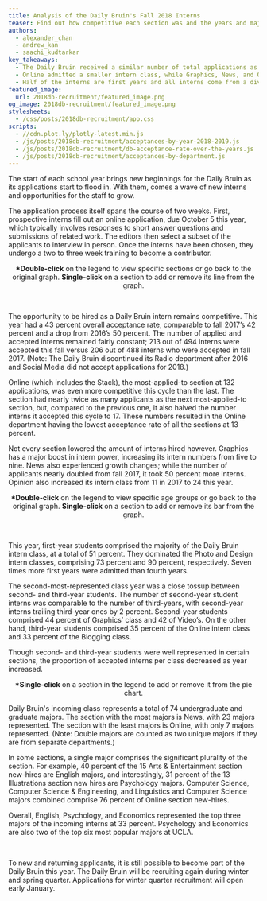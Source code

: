 ```yaml
---
title: Analysis of the Daily Bruin's Fall 2018 Interns
teaser: Find out how competitive each section was and the years and majors of their interns.
authors:
  - alexander_chan
  - andrew_kan
  - saachi_kudtarkar
key_takeaways:
  - The Daily Bruin received a similar number of total applications as last year
  - Online admitted a smaller intern class, while Graphics, News, and Opinion grew
  - Half of the interns are first years and all interns come from a diverse range of majors
featured_image:
  url: 2018db-recruitment/featured_image.png
og_image: 2018db-recruitment/featured_image.png
stylesheets:
  - /css/posts/2018db-recruitment/app.css
scripts:
  - //cdn.plot.ly/plotly-latest.min.js
  - /js/posts/2018db-recruitment/acceptances-by-year-2018-2019.js
  - /js/posts/2018db-recruitment/db-acceptance-rate-over-the-years.js
  - /js/posts/2018db-recruitment/acceptances-by-department.js
---
```


<p class = "para">
The start of each school year brings new beginnings for the Daily Bruin as its applications start to flood in. With them, comes a wave of new interns and opportunities for the staff to grow.
</p>

<p class = "para">
The application process itself spans the course of two weeks. First, prospective interns fill out an online application, due October 5 this year, which typically involves responses to short answer questions and submissions of related work. The editors then select a subset of the applicants to interview in person. Once the interns have been chosen, they undergo a two to three week training to become a contributor.
</p>

<p class = "para" align="center">
<strong>*Double-click</strong> on the legend to view specific sections or go back to the original graph. <strong>Single-click</strong> on a section to add or remove its line from the graph.
</p>
<div id="acceptance-rate-years-graph" align="center"></div>
<div id="acceptance-rate-years-hover-info" style="margin-left: 80px;"></div>


<br>

<p class = "para">
The opportunity to be hired as a Daily Bruin intern remains competitive. This year had a 43 percent overall acceptance rate, comparable to fall 2017’s 42 percent and a drop from 2016’s 50 percent. The number of applied and accepted interns remained fairly constant; 213 out of 494 interns were accepted this fall versus 206 out of 488 interns who were accepted in fall 2017. (Note: The Daily Bruin discontinued its Radio department after 2016 and Social Media did not accept applications for 2018.)
</p>

<p class= "para">
Online (which includes the Stack), the most-applied-to section at 132 applications, was even more competitive this cycle than the last. The section had nearly twice as many applicants as the next most-applied-to section, but, compared to the previous one, it also halved the number interns it accepted this cycle to 17. These numbers resulted in the Online department having the lowest acceptance rate of all the sections at 13 percent.
</p>

<p class="para">
Not every section lowered the amount of interns hired however. Graphics has a major boost in intern power, increasing its intern numbers from five to nine. News also experienced growth changes; while the number of applicants nearly doubled from fall 2017, it took 50 percent more interns. Opinion also increased its intern class from 11 in 2017 to 24 this year.

</p>

<p class = "para" align="center">
<strong>*Double-click</strong> on the legend to view specific age groups or go back to the original graph. <strong>Single-click</strong> on a section to add or remove its bar from the graph.
</p>
<div id="acceptance-rate-by-year-graph" align="center"></div>


<br>

<p class = "para">
This year, first-year students comprised the majority of the Daily Bruin intern class, at a total of 51 percent. They dominated the Photo and Design intern classes, comprising 73 percent and 90 percent, respectively. Seven times more first years were admitted than fourth years.
</p>

<p class = "para">
The second-most-represented class year was a close tossup between second- and third-year students. The number of second-year student interns was comparable to the number of third-years, with second-year interns trailing third-year ones by 2 percent. Second-year students comprised 44 percent of Graphics’ class and 42 of Video’s. On the other hand, third-year students comprised 35 percent of the Online intern class and 33 percent of the Blogging class.
</p>

<p class = "para">
Though second- and third-year students were well represented in certain sections, the proportion of accepted interns per class decreased as year increased.
</p>

<p class = "para" align="center">
<strong>*Single-click</strong> on a section in the legend to add or remove it from the pie chart.
</p>
<div id="majors-graph" align="center"></div>

<p class = "para">
Daily Bruin's incoming class represents a total of 74 undergraduate and graduate majors. The section with the most majors is News, with 23 majors represented. The section with the least majors is Online, with only 7 majors represented. (Note: Double majors are counted as two unique majors if they are from separate departments.)
</p>

<p class ="para">
In some sections, a single major comprises the significant plurality of the section. For example, 40 percent of the 15 Arts & Entertainment section new-hires are English majors, and interestingly, 31 percent of the 13 Illustrations section new hires are Psychology majors. Computer Science, Computer Science & Engineering, and Linguistics and Computer Science majors combined comprise 76 percent of Online section new-hires.
</p>

<p class="para">
Overall, English, Psychology, and Economics represented the top three majors of the incoming interns at 33 percent. Psychology and Economics are also two of the top six most popular majors at UCLA.
</p>

<br/>

<p class = "para">
To new and returning applicants, it is still possible to become part of the Daily Bruin this year. The Daily Bruin will be recruiting again during winter and spring quarter. Applications for winter quarter recruitment will open early January.
</p>
